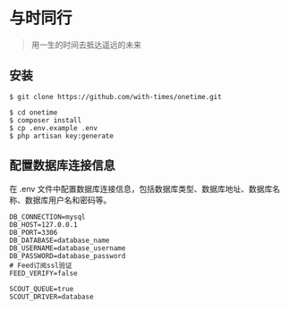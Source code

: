 # 与时同行

> 用一生的时间去抵达遥远的未来

## 安装
```shell
$ git clone https://github.com/with-times/onetime.git
```

```shell
$ cd onetime
$ composer install
$ cp .env.example .env
$ php artisan key:generate

```

## 配置数据库连接信息

在 .env 文件中配置数据库连接信息，包括数据库类型、数据库地址、数据库名称、数据库用户名和密码等。

```dotenv
DB_CONNECTION=mysql
DB_HOST=127.0.0.1
DB_PORT=3306
DB_DATABASE=database_name
DB_USERNAME=database_username
DB_PASSWORD=database_password
# Feed订阅ssl验证
FEED_VERIFY=false

SCOUT_QUEUE=true
SCOUT_DRIVER=database
```
